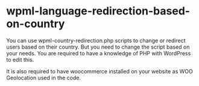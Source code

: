 # wpml-language-redirection-based-on-country
You can use wpml-country-redirection.php scripts to change or redirect users based on their country. But you need to change the script based on your needs. You are required to have a knowledge of PHP with WordPress to edit this. 

It is also required to have woocommerce installed on your website as WOO Geolocation used in the code. 

